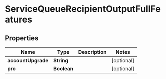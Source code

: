 

# ServiceQueueRecipientOutputFullFeatures

## Properties

Name | Type | Description | Notes
------------ | ------------- | ------------- | -------------
**accountUpgrade** | **String** |  |  [optional]
**pro** | **Boolean** |  |  [optional]




